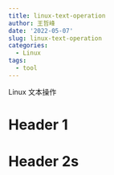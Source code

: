 ```yaml
---
title: linux-text-operation
author: 王哲峰
date: '2022-05-07'
slug: linux-text-operation
categories:
  - Linux
tags:
  - tool
---
```




Linux 文本操作



# Header 1


# Header 2s